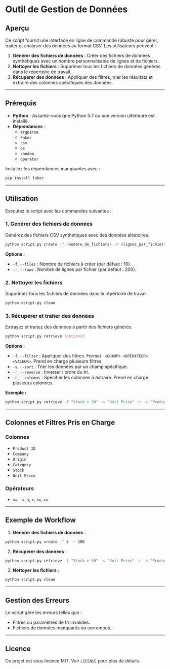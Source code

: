 # Outil de Gestion de Données

## Aperçu
Ce script fournit une interface en ligne de commande robuste pour gérer, traiter et analyser des données au format CSV. Les utilisateurs peuvent :

1. **Générer des fichiers de données** : Créer des fichiers de données synthétiques avec un nombre personnalisable de lignes et de fichiers.
2. **Nettoyer les fichiers** : Supprimer tous les fichiers de données générés dans le répertoire de travail.
3. **Récupérer des données** : Appliquer des filtres, trier les résultats et extraire des colonnes spécifiques des données.

---

## Prérequis

- **Python** : Assurez-vous que Python 3.7 ou une version ultérieure est installé.
- **Dépendances** :
  - `argparse`
  - `Faker`
  - `csv`
  - `os`
  - `random`
  - `operator`

Installez les dépendances manquantes avec :
```bash
pip install faker
```

---

## Utilisation

Exécutez le script avec les commandes suivantes :

### 1. Générer des fichiers de données
Générez des fichiers CSV synthétiques avec des données aléatoires.
```bash
python script.py create -f <nombre_de_fichiers> -r <lignes_par_fichier>
```
**Options :**
- `-f`, `--files` : Nombre de fichiers à créer (par défaut : 10).
- `-r`, `--rows` : Nombre de lignes par fichier (par défaut : 200).

### 2. Nettoyer les fichiers
Supprimez tous les fichiers de données dans le répertoire de travail.
```bash
python script.py clean
```

### 3. Récupérer et traiter des données
Extrayez et traitez des données à partir des fichiers générés.
```bash
python script.py retrieve [options]
```
**Options :**
- `-f`, `--filter` : Appliquer des filtres. Format : `<CHAMP> <OPÉRATEUR> <VALEUR>`. Prend en charge plusieurs filtres.
- `-s`, `--sort` : Trier les données par un champ spécifique.
- `-r`, `--reverse` : Inverser l'ordre du tri.
- `-c`, `--columns` : Spécifier les colonnes à extraire. Prend en charge plusieurs colonnes.

**Exemple :**
```bash
python script.py retrieve -f "Stock > 50" -s "Unit Price" -r -c "Product ID" -c "Stock"
```

---

## Colonnes et Filtres Pris en Charge

### Colonnes
- `Product ID`
- `Company`
- `Origin`
- `Category`
- `Stock`
- `Unit Price`

### Opérateurs
- `==`, `!=`, `<`, `>`, `<=`, `>=`

---

## Exemple de Workflow

1. **Générer des fichiers de données** :
```bash
python script.py create -f 5 -r 100
```
2. **Récupérer des données** :
```bash
python script.py retrieve -f "Stock > 50" -s "Unit Price" -r -c "Product ID" -c "Unit Price"
```
3. **Nettoyer les fichiers** :
```bash
python script.py clean
```

---

## Gestion des Erreurs
Le script gère les erreurs telles que :
- Filtres ou paramètres de tri invalides.
- Fichiers de données manquants ou corrompus.

---

## Licence
Ce projet est sous licence MIT. Voir `LICENSE` pour plus de détails.

